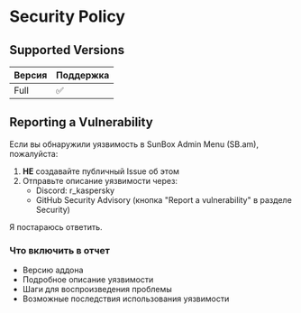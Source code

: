 # Security Policy

## Supported Versions

| Версия | Поддержка          |
| ------- | ------------------ |
| Full   | :white_check_mark: |

## Reporting a Vulnerability

Если вы обнаружили уязвимость в SunBox Admin Menu (SB.am), пожалуйста:

1. **НЕ** создавайте публичный Issue об этом
2. Отправьте описание уязвимости через:
   - Discord: r_kaspersky
   - GitHub Security Advisory (кнопка "Report a vulnerability" в разделе Security)

Я постараюсь ответить.

### Что включить в отчет
- Версию аддона
- Подробное описание уязвимости
- Шаги для воспроизведения проблемы
- Возможные последствия использования уязвимости
